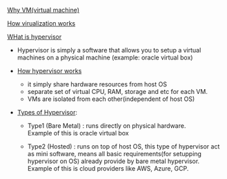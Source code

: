[Why VM(virtual machine)](https://youtu.be/BNTFJJMh2eU?si=JvjGr4QKVhNsAlke)

[How virualization works](https://youtu.be/BNTFJJMh2eU?si=_w2fWy4kRH1cUfR6&t=77)

[WHat is hypervisor](https://youtu.be/BNTFJJMh2eU?si=b-rWMdfh2NbKrxGZ&t=137)
 - Hypervisor is simply a software that allows you to setup a virtual machines on a physical machine (example: oracle virtual box)

- [How hypervisor works](https://youtu.be/BNTFJJMh2eU?si=TOdjvtBfB1gGSr5Q&t=187)
    - it simply share hardware resources from host OS 
    - separate set of virtual CPU, RAM, storage and etc for each VM.
    - VMs are isolated from each other(independent of host OS) 
    
- [Types of Hypervisor](https://youtu.be/BNTFJJMh2eU?si=-JchBW-SVVvyHGUk&t=327): 
    - Type1 (Bare Metal) : runs directly on physical hardware.  
      Example of this is oracle virtual box

    - Type2 (Hosted) : runs on top of host OS, this type of hypervisor act as mini software, means all basic requirements(for setupping hypervisor on OS) already provide by bare metal hypervisor. \
    Example of this is cloud providers like AWS, Azure, GCP. 
